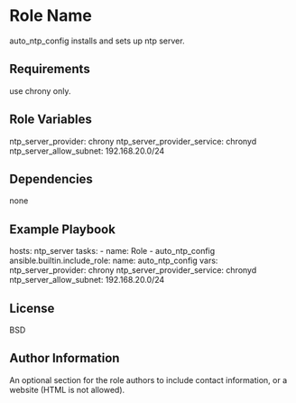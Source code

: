 Role Name
=========

auto_ntp_config installs and sets up ntp server.

Requirements
------------

use chrony only.

Role Variables
--------------

ntp_server_provider: chrony
ntp_server_provider_service: chronyd
ntp_server_allow_subnet: 192.168.20.0/24

Dependencies
------------

none

Example Playbook
----------------

  hosts: ntp_server
  tasks:
    - name: Role - auto_ntp_config
      ansible.builtin.include_role:
        name: auto_ntp_config
      vars:
        ntp_server_provider: chrony
        ntp_server_provider_service: chronyd
        ntp_server_allow_subnet: 192.168.20.0/24

License
-------

BSD

Author Information
------------------

An optional section for the role authors to include contact information, or a website (HTML is not allowed).
